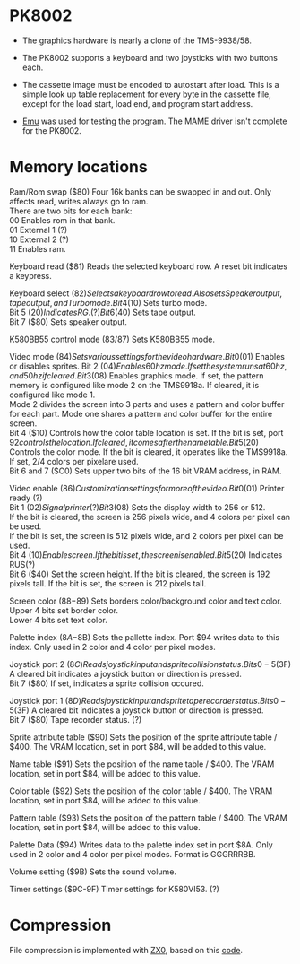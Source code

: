 # PK8002
* The graphics hardware is nearly a clone of the TMS-9938/58.

* The PK8002 supports a keyboard and two joysticks with two buttons each.

* The cassette image must be encoded to autostart after load.
  This is a simple look up table replacement for every byte in the cassette file, except for the load start, load end, and program start address.  

* [Emu](http://bashkiria-2m.narod.ru/index/emul/0-8) was used for testing the program. The MAME driver isn't complete for the PK8002.
  
# Memory locations
Ram/Rom swap ($80)	Four 16k banks can be swapped in and out. Only affects read, writes always go to ram.  
There are two bits for each bank:  
00 Enables rom in that bank.  
01 External 1 (?)  
10 External 2 (?)  
11 Enables ram.  
  
Keyboard read ($81)	Reads the selected keyboard row. A reset bit indicates a keypress.  
  
Keyboard select ($82)	Selects a keyboard row to read. Also sets Speaker output, tape output, and Turbo mode.  
Bit 4 ($10) Sets turbo mode.  
Bit 5 ($20) Indicates RG. (?)  
Bit 6 ($40) Sets tape output.  
Bit 7 ($80) Sets speaker output.  
  
K580BB55 control mode ($83/$87)	Sets K580BB55 mode.  
  
Video mode ($84)	Sets various settings for the video hardware.  
Bit 0 ($01)	Enables or disables sprites.
Bit 2 ($04)	Enables 60 hz mode. If set the system runs at 60 hz, and 50 hz if cleared.  
Bit 3 ($08)	Enables graphics mode. If set, the pattern memory is configured like mode 2 on the TMS9918a. If cleared, it is configured like mode 1.  
Mode 2 divides the screen into 3 parts and uses a pattern and color buffer for each part. Mode one shares a pattern and color buffer for the entire screen.  
Bit 4 ($10) Controls how the color table location is set. If the bit is set, port $92 controls the location. If cleared, it comes after the name table.  
Bit 5 ($20) Controls the color mode. If the bit is cleared, it operates like the TMS9918a. If set, 2/4 colors per pixelare used.  
Bit 6 and 7 ($C0) Sets upper two bits of the 16 bit VRAM address, in RAM.  
  
Video enable ($86)	Customization settings for more of the video.  
Bit 0 ($01) Printer ready (?)  
Bit 1 ($02) Signal printer (?)  
Bit 3 ($08) Sets the display width to 256 or 512.  
If the bit is cleared, the screen is 256 pixels wide, and 4 colors per pixel can be used.  
If the bit is set, the screen is 512 pixels wide, and 2 colors per pixel can be used.  
Bit 4 ($10) Enable screen. If the bit is set, the screen is enabled.  
Bit 5 ($20) Indicates RUS(?)  
Bit 6 ($40) Set the screen height. If the bit is cleared, the screen is 192 pixels tall. If the bit is set, the screen is 212 pixels tall.  
  
Screen color ($88-$89)	Sets borders color/background color and text color.  
Upper 4 bits set border color.  
Lower 4 bits set text color.  
  
Palette index ($8A-$8B)	Sets the pallette index. Port $94 writes data to this index. Only used in 2 color and 4 color per pixel modes.  
  
Joystick port 2 ($8C)	Reads joystick input and sprite collision status.  
Bits 0-5 ($3F) A cleared bit indicates a joystick button or direction is pressed.  
Bit 7 ($80) If set, indicates a sprite collision occured.  

Joystick port 1 ($8D)	Reads joystick input and sprite tape recorder status.  
Bits 0-5 ($3F) A cleared bit indicates a joystick button or direction is pressed.  
Bit 7 ($80) Tape recorder status. (?)  
  
Sprite attribute table ($90) Sets the position of the sprite attribute table / $400. The VRAM location, set in port $84, will be added to this value.  
  
Name table ($91) Sets the position of the name table / $400. The VRAM location, set in port $84, will be added to this value.  
  
Color table ($92) Sets the position of the color table / $400. The VRAM location, set in port $84, will be added to this value.  
  
Pattern table ($93) Sets the position of the pattern table / $400. The VRAM location, set in port $84, will be added to this value.  
  
Palette Data ($94) Writes data to the palette index set in port $8A. Only used in 2 color and 4 color per pixel modes.
                    Format is GGGRRRBB.  
  
Volume setting ($9B) Sets the sound volume.  
  
Timer settings ($9C-9F) Timer settings for K580VI53. (?)  
  
# Compression
File compression is implemented with [ZX0](https://github.com/einar-saukas/ZX0), based on this [code](https://github.com/ivagorRetrocomp/DeZX).